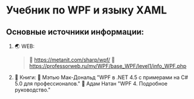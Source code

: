 # Учебник по WPF и языку XAML
## Основные источники информации:
1. :earth_asia: WEB:
   > :speech_balloon: https://metanit.com/sharp/wpf/
   > :speech_balloon: https://professorweb.ru/my/WPF/base_WPF/level1/info_WPF.php
2. :notebook: Книги:
   :blue_book: Мэтью Мак-Дональд "WPF в .NET 4.5 с примерами на C# 5.0 для профессионалов."
   :blue_book: Адам Натан "WPF 4. Подробное руководство."


